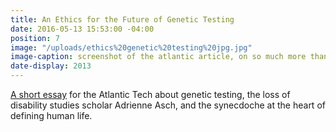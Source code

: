 ```yaml
---
title: An Ethics for the Future of Genetic Testing
date: 2016-05-13 15:53:00 -04:00
position: 7
image: "/uploads/ethics%20genetic%20testing%20jpg.jpg"
image-caption: screenshot of the atlantic article, on so much more than just genetics
date-display: 2013
---
```


[A short essay](https://www.theatlantic.com/technology/archive/2013/12/an-ethics-for-the-future-of-genetic-testing/282705/) for the Atlantic Tech about genetic testing, the loss of disability studies scholar Adrienne Asch, and the synecdoche at the heart of defining human life.